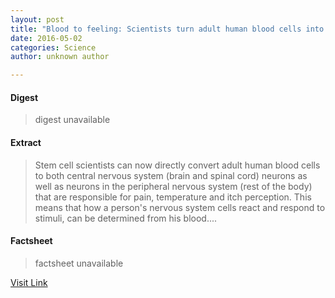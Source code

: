 ```yaml
---
layout: post
title: "Blood to feeling: Scientists turn adult human blood cells into neurons"
date: 2016-05-02
categories: Science
author: unknown author

---
```



#### Digest
>digest unavailable

#### Extract
>Stem cell scientists can now directly convert adult human blood cells to both central nervous system (brain and spinal cord) neurons as well as neurons in the peripheral nervous system (rest of the body) that are responsible for pain, temperature and itch perception. This means that how a person's nervous system cells react and respond to stimuli, can be determined from his blood....

#### Factsheet
>factsheet unavailable

[Visit Link](http://feeds.sciencedaily.com/~r/sciencedaily/~3/bYjZVkqqkDc/150521120919.htm)


